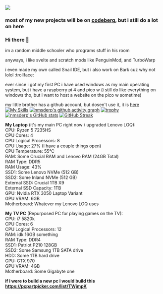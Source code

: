 ![](https://komarev.com/ghpvc/?username=nmsderp)
### most of my new projects will be on [codeberg](https://codeberg.org/nmsderp), but i still do a lot on here
### Hi there 👋
im a random middle schooler who programs stuff in his room
  
anyways, i like svelte and scratch mods like PenguinMod, and TurboWarp
  
i even made my own called Snail IDE, but i also work on Bark cuz why not lolol :trollface:
  
ever since i got my first PC i have used windows as my main operating system, but i have a raspberry pi 4 and pico w (i still do like everything on windows tho, but i want to host a website on the pico w sometime)
  
my little brother has a github account, but dosen't use it, it is [here](https://github.com/cesderp14)
[![My Skills](https://skillicons.dev/icons?i=js,html,svelte,robloxstudio,py,vscode,raspberrypi,nodejs,vercel,github,lua,replit,npm,pnpm,p5js,windows,git,svg,cpp)](https://skillicons.dev)
[![nmsderp's github activity graph](https://github-readme-activity-graph.vercel.app/graph?username=nmsderp)](https://github.com/ashutosh00710/github-readme-activity-graph)
[![trophy](https://github-profile-trophy.vercel.app/?username=nmsderp&theme=onedark)](https://github.com/ryo-ma/github-profile-trophy)
[![nmsderp's GitHub stats](https://github-readme-stats.vercel.app/api?username=nmsderp)](https://github.com/anuraghazra/github-readme-stats)
[![GitHub Streak](https://streak-stats.demolab.com/?user=nmsderp)](https://git.io/streak-stats)

**My Laptop** (it's my main PC right now / upgraded Lenovo LOQ):  
CPU: Ryzen 5 7235HS  
CPU Cores: 4  
CPU Logical Processors: 8  
CPU Usage: 27% (I have a couple things open)  
CPU Temperature: 55°C  
RAM: Some Crucial RAM and Lenovo RAM (24GB Total)  
RAM Type: DDR5  
RAM Usage: 43%  
SSD1: Some Lenovo NVMe (512 GB)  
SSD2: Some Inland NVMe (512 GB)  
External SSD: Crucial 1TB X9  
External SSD Capacity: 1TB  
GPU: Nvidia RTX 3050 Laptop Variant  
GPU VRAM: 6GB  
Motherboard: Whatever my Lenovo LOQ uses  

**My TV PC** (Repurposed PC for playing games on the TV):  
CPU: i7 5820k  
CPU Cores: 6  
CPU Logical Processors: 12  
RAM: idk 16GB something  
RAM Type: DDR4  
SSD1: Patriot P210 128GB  
SSD2: Some Samsung 1TB SATA drive  
HDD: Some 1TB hard drive  
GPU: GTX 970  
GPU VRAM: 4GB  
Motherboard: Some Gigabyte one 

**if i were to build a new pc i would build this https://pcpartpicker.com/list/TWjmpK**
